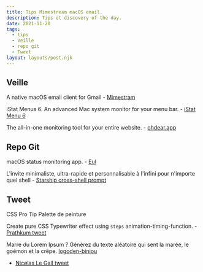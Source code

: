 ```yaml
---
title: Tips Mimestream macOS email.
description: Tips et discovery of the day.
date: 2021-11-20
tags:
  - tips
  - Veille
  - repo git
  - Tweet
layout: layouts/post.njk
---
```

## Veille

A native macOS email client for Gmail - [Mimestram](https://mimestream.com/)

iStat Menus 6. An advanced Mac system monitor for your menu bar. - [iStat Menu 6](https://bjango.com/mac/istatmenus/)

The all-in-one monitoring tool
for your entire website. - [ohdear.app](https://ohdear.app/)

## Repo Git

macOS status monitoring app. - [Eul](https://github.com/gao-sun/eul)

L'invite minimaliste, ultra-rapide et personnalisable à l'infini pour n'importe quel shell - [Starship cross-shell prompt](https://github.com/starship/starship/blob/master/docs/fr-FR/guide/README.md)

## Tweet

CSS Pro Tip Palette de peinture

Create pure CSS Typewriter effect using `steps` animation-timing-function. - [Prathkum tweet](https://twitter.com/Prathkum/status/1461364524632608787)

Marre du Lorem Ipsum ?
Générez du texte aléatoire qui sent la marée, le goémon et la crêpe.
[logoden-biniou](logoden-biniou.com)
- [Nicølas Le Gall tweet](https://twitter.com/nico_le_gall/status/1462363910204379139)